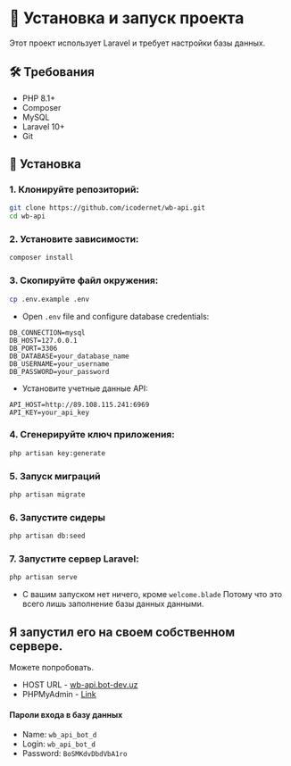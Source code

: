 # 📌 Установка и запуск проекта

Этот проект использует Laravel и требует настройки базы данных.

## 🛠 Требования
- PHP 8.1+
- Composer
- MySQL
- Laravel 10+
- Git

## 🚀 Установка

### 1. Клонируйте репозиторий:
```sh
git clone https://github.com/icodernet/wb-api.git
cd wb-api
```

### 2. Установите зависимости:
```sh
composer install
```

### 3. Скопируйте файл окружения:
```sh
cp .env.example .env
```
- Open `.env` file and configure database credentials:
```env
DB_CONNECTION=mysql
DB_HOST=127.0.0.1
DB_PORT=3306
DB_DATABASE=your_database_name
DB_USERNAME=your_username
DB_PASSWORD=your_password
```
- Установите учетные данные API:
```env
API_HOST=http://89.108.115.241:6969
API_KEY=your_api_key
```

### 4. Сгенерируйте ключ приложения:
```sh
php artisan key:generate
```

### 5. Запуск миграций
```sh
php artisan migrate
```

### 6. Запустите сидеры
```sh
php artisan db:seed
```

### 7. Запустите сервер Laravel:
```sh
php artisan serve
```
- С вашим запуском нет ничего, кроме `welcome.blade` Потому что это всего лишь заполнение базы данных данными.

## Я запустил его на своем собственном сервере.
Можете попробовать.

- HOST URL - [wb-api.bot-dev.uz](https://wb-api.bot-dev.uz)
- PHPMyAdmin - [Link](https://45.93.136.149:8888/phpmyadmin/index.php)
#### Пароли входа в базу данных
 - Name: `wb_api_bot_d`
 - Login: `wb_api_bot_d`
 - Password: `BoSMKdvDbdVbA1ro`